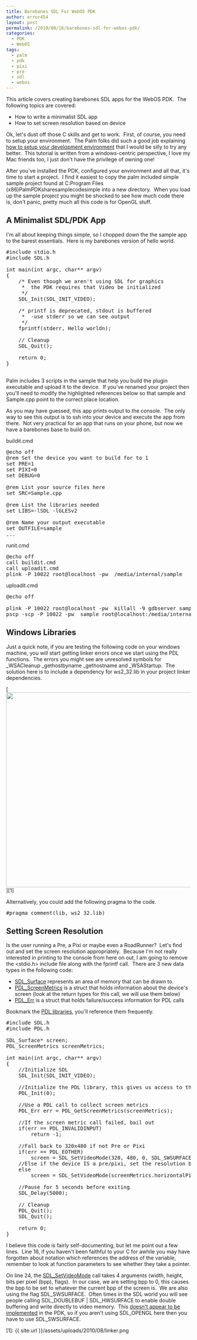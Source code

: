 ```yaml
---
title: Barebones SDL For WebOS PDK
author: error454
layout: post
permalink: /2010/08/16/barebones-sdl-for-webos-pdk/
categories:
  - PDK
  - WebOS
tags:
  - palm
  - pdk
  - pixi
  - pre
  - sdl
  - webos
---
```

This article covers creating barebones SDL apps for the WebOS PDK.  The following topics are covered:

*   How to write a minimalist SDL app
*   How to set screen resolution based on device
<!--more-->


Ok, let's dust off those C skills and get to work.  First, of course, you need to setup your environment.  The Palm folks did such a good job explaining <a href="http://developer.palm.com/index.php?option=com_content&view=article&id=1974&Itemid=336" target="_blank">how to setup your development environment</a> that I would be silly to try any better.  This tutorial is written from a windows-centric perspective, I love my Mac friends too, I just don't have the privilege of owning one!

After you've installed the PDK, configured your environment and all that, it's time to start a project.  I find it easiest to copy the palm included simple sample project found at C:Program Files (x86)PalmPDKsharesamplecodesimple into a new directory.  When you load up the sample project you might be shocked to see how much code there is, don't panic, pretty much all this code is for OpenGL stuff. 

## A Minimalist SDL/PDK App

I'm all about keeping things simple, so I chopped down the the sample app to the barest essentials.  Here is my barebones version of hello world.

<pre>#include stdio.h
#include SDL.h

int main(int argc, char** argv)
{
    /* Even though we aren't using SDL for graphics
	 *  the PDK requires that Video be initialized
	 */
    SDL_Init(SDL_INIT_VIDEO);

	/* printf is deprecated, stdout is buffered
	 *  -use stderr so we can see output
	 */
    fprintf(stderr, Hello worldn);

    // Cleanup
    SDL_Quit();

    return 0;
}

</pre>

Palm includes 3 scripts in the sample that help you build the plugin executable and upload it to the device.  If you've renamed your project then you'll need to modify the highlighted references below so that sample and Sample.cpp point to the correct place location.

As you may have guessed, this app prints output to the console.  The only way to see this output is to ssh into your device and execute the app from there.  Not very practical for an app that runs on your phone, but now we have a barebones base to build on.

buildit.cmd

<pre>@echo off
@rem Set the device you want to build for to 1
set PRE=1
set PIXI=0
set DEBUG=0

@rem List your source files here
set SRC=Sample.cpp

@rem List the libraries needed
set LIBS=-lSDL -lGLESv2

@rem Name your output executable
set OUTFILE=sample
...
</pre>

runit.cmd

<pre>@echo off
call buildit.cmd
call uploadit.cmd
plink -P 10022 root@localhost -pw  /media/internal/sample
</pre>

uploadit.cmd

<pre>@echo off

plink -P 10022 root@localhost -pw  killall -9 gdbserver sample
pscp -scp -P 10022 -pw  sample root@localhost:/media/internal
</pre>

## Windows Libraries

Just a quick note, if you are testing the following code on your windows machine, you will start getting linker errors once we start using the PDL functions.  The errors you might see are unresolved symbols for \_WSACleanup \_gethostbyname \_gethostname and \_WSAStartup.  The solution here is to include a dependency for ws2_32.lib in your project linker dependencies.

[<img class="alignnone size-full wp-image-349" title="linker options" src="{{ site.url }}/assets/uploads/2010/08/linker.png" alt="" width="759" height="531" />][1]

Alternatively, you could add the following pragma to the code.

<pre>#pragma comment(lib, ws2_32.lib)
</pre>

## Setting Screen Resolution

Is the user running a Pre, a Pixi or maybe even a RoadRunner?  Let's find out and set the screen resolution appropriately.  Because I'm not really interested in printing to the console from here on out, I am going to remove the <stdio.h> include file along with the fprintf call.  There are 3 new data types in the following code:

*   <a href="http://www.libsdl.org/docs/html/sdlsurface.html" target="_blank">SDL_Surface</a> represents an area of memory that can be drawn to.
*   <a href="http://developer.palm.com/index.php?option=com_content&view=article&id=2067&Itemid=341#PDL_ScreenMetrics" target="_blank">PDL_ScreenMetrics</a> is a struct that holds information about the device's screen (look at the return types for this call, we will use them below)
*   <a href="http://developer.palm.com/index.php?option=com_content&view=article&id=2067&Itemid=422#PDL_Err" target="_blank">PDL_Err</a> is a struct that holds failure/success information for PDL calls

Bookmark the <a href="http://developer.palm.com/index.php?option=com_content&view=article&id=1990&Itemid=340" target="_blank">PDL libraries</a>, you'll reference them frequently.

<pre>#include SDL.h
#include PDL.h

SDL_Surface* screen;
PDL_ScreenMetrics screenMetrics;

int main(int argc, char** argv)
{
	//Initialize SDL
    SDL_Init(SDL_INIT_VIDEO);

    //Initialize the PDL library, this gives us access to the Plug-in API's
    PDL_Init(0);

    //Use a PDL call to collect screen metrics
	PDL_Err err = PDL_GetScreenMetrics(screenMetrics);

	//If the screen metric call failed, bail out
	if(err == PDL_INVALIDINPUT)
		return -1;

	//Fall back to 320x480 if not Pre or Pixi
	if(err == PDL_EOTHER)
	    screen = SDL_SetVideoMode(320, 480, 0, SDL_SWSURFACE);
	//Else if the device IS a pre/pixi, set the resolution based on the screen metrics
	else
		screen = SDL_SetVideoMode(screenMetrics.horizontalPixels, screenMetrics.verticalPixels, 0, SDL_SWSURFACE);

	//Pause for 5 seconds before exiting
	SDL_Delay(5000);

    // Cleanup
    PDL_Quit();
    SDL_Quit();

    return 0;
}
</pre>

I believe this code is fairly self-documenting, but let me point out a few lines.  Line 16, if you haven't been faithful to your C for awhile you may have forgotten about  notation which references the address of the variable, remember to look at function parameters to see whether they take a pointer.

On line 24, the <a href="http://www.libsdl.org/docs/html/sdlsetvideomode.html" target="_blank">SDL_SetVideoMode</a> call takes 4 arguments (width, height, bits per pixel (bpp), flags).  In our case, we are setting bpp to 0, this causes the bpp to be set to whatever the current bpp of the screen is.  We are also using the flag SDL_SWSURFACE.  Often times in the SDL world you will see people calling SDL_DOUBLEBUF | SDL_HWSURFACE to enable double buffering and write directly to video memory.  This <a href="https://developer.palm.com/distribution/viewtopic.php?f=70&t=5948" target="_blank">doesn't </a><a href="https://developer.palm.com/distribution/viewtopic.php?f=70&t=5948" target="_blank">appear to be implemented</a> in the PDK, so if you aren't using SDL_OPENGL here then you have to use SDL_SWSURFACE.

 [1]: {{ site.url }}/assets/uploads/2010/08/linker.png
